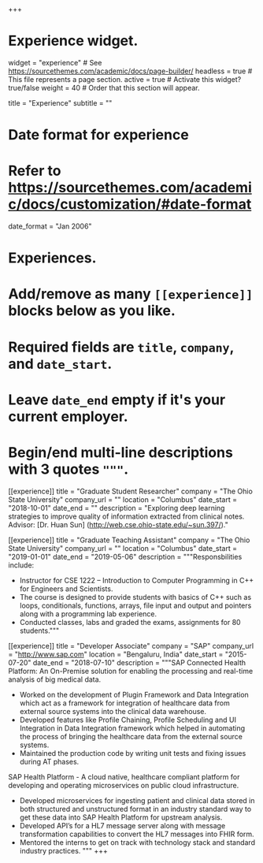 +++
# Experience widget.
widget = "experience"  # See https://sourcethemes.com/academic/docs/page-builder/
headless = true  # This file represents a page section.
active = true  # Activate this widget? true/false
weight = 40  # Order that this section will appear.

title = "Experience"
subtitle = ""

# Date format for experience
#   Refer to https://sourcethemes.com/academic/docs/customization/#date-format
date_format = "Jan 2006"

# Experiences.
#   Add/remove as many `[[experience]]` blocks below as you like.
#   Required fields are `title`, `company`, and `date_start`.
#   Leave `date_end` empty if it's your current employer.
#   Begin/end multi-line descriptions with 3 quotes `"""`.
[[experience]]
  title = "Graduate Student Researcher"
  company = "The Ohio State University"
  company_url = ""
  location = "Columbus"
  date_start = "2018-10-01"
  date_end = ""
  description = "Exploring deep learning strategies to improve quality of information extracted from clinical notes.
  Advisor: [Dr. Huan Sun] (http://web.cse.ohio-state.edu/~sun.397/)."


[[experience]]
  title = "Graduate Teaching Assistant"
  company = "The Ohio State University"
  company_url = ""
  location = "Columbus"
  date_start = "2019-01-01"
  date_end = "2019-05-06"
  description = """Responsbilities include:
  * Instructor for CSE 1222 – Introduction to Computer Programming in C++ for Engineers and Scientists.
  * The course is designed to provide students with basics of C++ such as loops, conditionals, functions, arrays, file input and output and pointers along with a programming lab experience.
  * Conducted classes, labs and graded the exams, assignments for 80 students."""
  
 [[experience]]
  title = "Developer Associate"
  company = "SAP"
  company_url = "http://www.sap.com"
  location = "Bengaluru, India"
  date_start = "2015-07-20"
  date_end = "2018-07-10"
  description = """SAP Connected Health Platform: An On-Premise solution for enabling the processing and real-time analysis of big medical data.
  * Worked on the development of Plugin Framework and Data Integration which act as a framework for integration of healthcare data from external source systems into the clinical data warehouse.
  * Developed features like Profile Chaining, Profile Scheduling and UI Integration in Data Integration framework which helped in automating the process of bringing the healthcare data from the external source systems.
  * Maintained the production code by writing unit tests and fixing issues during AT phases.
  
  SAP Health Platform - A cloud native, healthcare compliant platform for developing and operating microservices on public cloud infrastructure.
  * Developed microservices for ingesting patient and clinical data stored in both structured and unstructured format in an industry standard way to get these data into SAP Health Platform for upstream analysis.
  * Developed API’s for a HL7 message server along with message transformation capabilities to convert the HL7 messages into FHIR form.
  * Mentored the interns to get on track with technology stack and standard industry practices.
  """
+++
